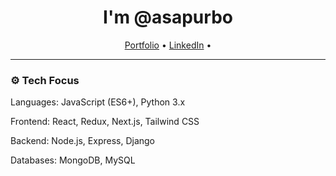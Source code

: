 <h1 align="center">I'm @asapurbo</h1>

<p align="center">
  <a href="#">Portfolio</a> •
  <a href="[https://linkedin.com/in/yourname](https://www.linkedin.com/in/asapurbo/)">LinkedIn</a> •
</p>

---

### ⚙️ Tech Focus


<p>Languages:     JavaScript (ES6+), Python 3.x</p>
<p>Frontend:      React, Redux, Next.js, Tailwind CSS</p>
<p>Backend:       Node.js, Express, Django</p>
<p>Databases:     MongoDB, MySQL</p>
